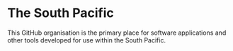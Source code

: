 # The South Pacific

This GitHub organisation is the primary place for software applications and other tools developed for use within the South Pacific.
